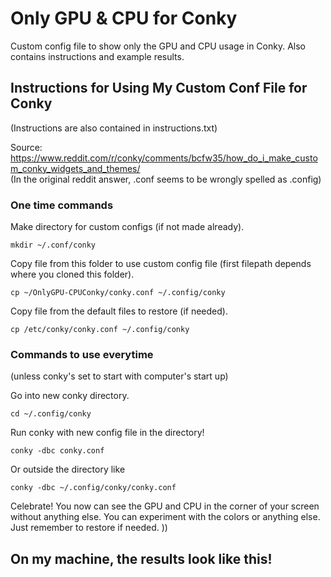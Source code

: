 # Only GPU & CPU for Conky
Custom config file to show only the GPU and CPU usage in Conky. Also contains instructions and example results.

## Instructions for Using My Custom Conf File for Conky
(Instructions are also contained in instructions.txt)  
  
Source:  
https://www.reddit.com/r/conky/comments/bcfw35/how_do_i_make_custom_conky_widgets_and_themes/  
(In the original reddit answer, .conf seems to be wrongly spelled as .config)  
  
  
  
### One time commands  

Make directory for custom configs (if not made already).  
```
mkdir ~/.conf/conky
```
Copy file from this folder to use custom config file 
(first filepath depends where you cloned this folder).  
```
cp ~/OnlyGPU-CPUConky/conky.conf ~/.config/conky
```
Copy file from the default files to restore (if needed).  

```
cp /etc/conky/conky.conf ~/.config/conky
```

### Commands to use everytime  
(unless conky's set to start with computer's start up)  

Go into new conky directory.  
```
cd ~/.config/conky
```
Run conky with new config file in the directory!  
```
conky -dbc conky.conf
```
Or outside the directory like
```
conky -dbc ~/.config/conky/conky.conf
```
Celebrate! You now can see the GPU and CPU in the corner of your screen without anything else.
You can experiment with the colors or anything else. Just remember to restore if needed. ))

## On my machine, the results look like this!  
